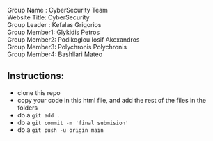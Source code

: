 Group Name   : CyberSecurity Team <br>
Website Title: CyberSecurity <br>
Group Leader : Kefalas Grigorios <br>
Group Member1: Glykidis Petros <br>
Group Member2: Podikoglou Iosif Akexandros <br>
Group Member3: Polychronis Polychronis <br>
Group Member4: Bashllari Mateo <br>

## Instructions:
- clone this repo
- copy your code in this html file, and add the rest of the files in the folders
- do a `git add .`
- do a `git commit -m 'final submision'`
- do a `git push -u origin main`
